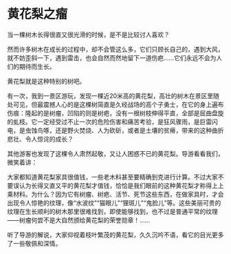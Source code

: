 # 黄花梨之瘤

当一棵树木长得很直又很光滑的时候，是不是比较讨人喜欢？ 

然而许多树木在成长的过程中，却不会管这么多，它们只顾长自己的，遇到大风，就不妨歪斜一下，遇到雷击，也会自然而然地留下一道伤疤……它们永远不会为人们的期待而生长。 

黄花梨就是这种特别的树吧。 

有一次，我到一景区游玩，发现一棵近20米高的黄花梨，高壮的树木在景区里随处可见，但最震撼人心的是这棵树简直是久经战场的高个子勇士，在它的身上遍布伤痕：隆起的是树瘤，凹陷的则是树疤，没有一根树枝伸得平直，全部是屈曲盘旋的虬枝。它一定经受过不止一次的危险伤害和痛苦考验，是狂风骤雨，是巨雷闪电，是虫蚀鸟啄，还是野火焚烧、人为砍斫，或者是土壤的贫瘠，带来的这种曲折悲壮、令人惊诧的成长？ 

其他游客也发现了这棵令人肃然起敬，又让人困惑不已的黄花梨。导游看看我们，微笑着讲： 

大家都知道黄花梨家具很值钱，一些老木料甚至要精确到克进行计算。不过大家不要误认为长得又直又平的黄花梨才值钱，恰恰是我们眼前的这种黄花梨才称得上上乘材料。为什么？因为它有树瘤、树疤、活节、死节这些东西，在做家具时，才会出现令人惊艳的纹理，像“水波纹”“猫眼儿”“狸斑儿”“鬼脸儿”等。这些美丽可贵的纹理在生长顺利的树木那里很难找到，即使能够找到，也不过是普通平常的纹理——树瘤何尝不是大自然颁给黄花梨的荣誉勋章！…… 

听了导游的解说，大家仰视着枝叶繁茂的黄花梨，久久沉吟不语，看它的目光更多了一些敬佩和深情。